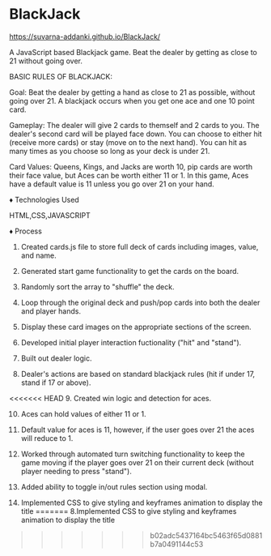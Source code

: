 # BlackJack
https://suvarna-addanki.github.io/BlackJack/

A JavaScript based Blackjack game. Beat the dealer by getting as close to 21 without going over.

 BASIC RULES OF BLACKJACK:

Goal: Beat the dealer by getting a hand as close to 21 as possible, without going over 21. A blackjack occurs when you get one ace and one 10 point card.

Gameplay: The dealer will give 2 cards to themself and 2 cards to you. The dealer's second card will be played face down. You can choose to either hit (receive more cards) or stay (move on to the next hand). You can hit as many times as you choose so long as your deck is under 21.

Card Values: Queens, Kings, and Jacks are worth 10, pip cards are worth their face value, but Aces can be worth either 11 or 1. In this game, Aces have a default value is 11 unless you go over 21 on your hand.



♦️ Technologies Used

HTML,CSS,JAVASCRIPT

♦️ Process

1. Created cards.js file to store full deck of cards including images, value, and name.

2. Generated start game functionality to get the cards on the board.

3. Randomly sort the array to "shuffle" the deck.

4. Loop through the original deck and push/pop cards into both the dealer and player hands.

5. Display these card images on the appropriate sections of the screen.

6. Developed initial player interaction fuctionality ("hit" and "stand").

7. Built out dealer logic.

8. Dealer's actions are based on standard blackjack rules (hit if under 17, stand if 17 or above).

<<<<<<< HEAD
9. Created win logic and detection for aces.

10. Aces can hold values of either 11 or 1.

11. Default value for aces is 11, however, if the user goes over 21 the aces will reduce to 1.

12. Worked through automated turn switching functionality to keep the game moving if the player goes over 21 on their current deck (without player    needing to press "stand").

13. Added ability to toggle in/out rules section using modal.

14. Implemented CSS to give styling and keyframes animation to display the title 
=======
8.Implemented CSS to give styling and keyframes animation to display the title
>>>>>>> b02adc5437164bc5463f65d0881b7a0491144c53

